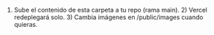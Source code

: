 1) Sube el contenido de esta carpeta a tu repo (rama main). 2) Vercel redeplegará solo. 3) Cambia imágenes en /public/images cuando quieras.
